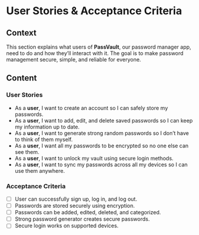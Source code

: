 # User Stories & Acceptance Criteria

## Context
This section explains what users of **PassVault**, our password manager app, need to do and how they’ll interact with it. The goal is to make password management secure, simple, and reliable for everyone.

## Content

### User Stories
- As a **user**, I want to create an account so I can safely store my passwords.
- As a **user**, I want to add, edit, and delete saved passwords so I can keep my information up to date.
- As a **user**, I want to generate strong random passwords so I don’t have to think of them myself.
- As a **user**, I want all my passwords to be encrypted so no one else can see them.
- As a **user**, I want to unlock my vault using secure login methods.
- As a **user**, I want to sync my passwords across all my devices so I can use them anywhere.

### Acceptance Criteria
- [ ] User can successfully sign up, log in, and log out.
- [ ] Passwords are stored securely using encryption.
- [ ] Passwords can be added, edited, deleted, and categorized.
- [ ] Strong password generator creates secure passwords.
- [ ] Secure login works on supported devices.